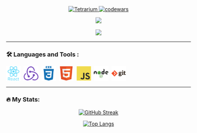 <div id="header" align="center">
  <div id="badges">
    <a href="https://t.me/Tetrarium">
      <img src="https://img.shields.io/badge/Telegram-black?logo=telegram&logoColor=blue&style=for-the-badge" alt="Tetrarium" />
    </a>
    <a href="https://www.codewars.com/users/Tetrarium">
      <img src="https://img.shields.io/badge/codewars-red?logo=codewars&logoColor=black&style=for-the-badge" alt="codewars">
    </a>
  </div>

  ![](https://www.codewars.com/users/Tetrarium/badges/large)

  ![](https://komarev.com/ghpvc/?username=Tetrarium&color=blue&style=flat-plastic)
</div>

---

### :hammer_and_wrench: Languages and Tools :

<div>
  <img src="https://github.com/devicons/devicon/blob/master/icons/react/react-original-wordmark.svg" title="React" alt="React" width="40" height="40"/>&nbsp;
  <img src="https://github.com/devicons/devicon/blob/master/icons/redux/redux-original.svg" title="Redux" alt="Redux " width="40" height="40"/>&nbsp;
  <img src="https://github.com/devicons/devicon/blob/master/icons/css3/css3-plain-wordmark.svg"  title="CSS3" alt="CSS" width="40" height="40"/>&nbsp;
  <img src="https://github.com/devicons/devicon/blob/master/icons/html5/html5-original.svg" title="HTML5" alt="HTML" width="40" height="40"/>&nbsp;
  <img src="https://github.com/devicons/devicon/blob/master/icons/javascript/javascript-original.svg" title="JavaScript" alt="JavaScript" width="40" height="40"/>&nbsp;
  <img src="https://github.com/devicons/devicon/blob/master/icons/nodejs/nodejs-original-wordmark.svg" title="NodeJS" alt="NodeJS" width="40" height="40"/>&nbsp;
  <img src="https://github.com/devicons/devicon/blob/master/icons/git/git-original-wordmark.svg" title="Git" **alt="Git" width="40" height="40"/>
</div>

---

### :fire: My Stats:

<div align="center">

  [![GitHub Streak](https://github-readme-streak-stats.herokuapp.com?user=Tetrarium&theme=dark&border_radius=5)](https://git.io/streak-stats)

  [![Top Langs](https://github-readme-stats.vercel.app/api/top-langs/?username=Tetrarium&layout=compact&theme=vision-friendly-dark)](https://github.com/anuraghazra/github-readme-stats)

</div>